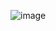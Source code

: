 ![image](https://user-images.githubusercontent.com/63789702/188315561-b1fc30d7-d0f9-4dc9-a835-040a1ffb900a.png)
